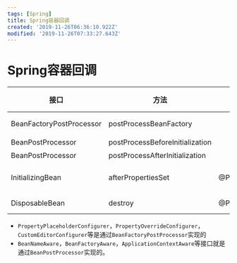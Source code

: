 ```yaml
---
tags: [Spring]
title: Spring容器回调
created: '2019-11-26T06:36:10.922Z'
modified: '2019-11-26T07:33:27.643Z'
---
```


# Spring容器回调

|  接口   | 方法  | 注解 | XML属性 | 解释 |
|  ----  | ----  | ---- | ---- | ---- |
| BeanFactoryPostProcessor | postProcessBeanFactory ||| 在容器实例化对象之**前**对注册到容器的`BeanDefinition`的信息做相应修改 |
| BeanPostProcessor | postProcessBeforeInitialization ||| 在对象实例化之**前**执行 |
| BeanPostProcessor | postProcessAfterInitialization ||| 在对象实例化之**后**执行 |
| InitializingBean | afterPropertiesSet | @PostConstruct |init-method | 在调用完`BeanFactoryPostProcessor#postProcessBeanFactory`之后执行 |
| DisposableBean | destroy | @PreDestory | destroy-method |单例对象销毁之前执行|


- `PropertyPlaceholderConfigurer`，`PropertyOverrideConfigurer`，`CustomEditorConfigurer`等是通过`BeanFactoryPostProcessor`实现的
- `BeanNameAware`，`BeanFactoryAware`，`ApplicationContextAware`等接口就是通过`BeanPostProcessor`实现的。
